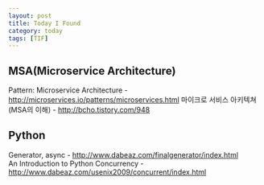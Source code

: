 ```yaml
---
layout: post
title: Today I Found
category: today
tags: [TIF]
---
```

## MSA(Microservice Architecture)
Pattern: Microservice Architecture - http://microservices.io/patterns/microservices.html
마이크로 서비스 아키텍쳐 (MSA의 이해) - http://bcho.tistory.com/948


## Python
Generator, async - http://www.dabeaz.com/finalgenerator/index.html<br/>
An Introduction to Python Concurrency - http://www.dabeaz.com/usenix2009/concurrent/index.html<br/>